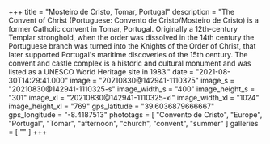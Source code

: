 +++
title = "Mosteiro de Cristo, Tomar, Portugal"
description = "The Convent of Christ (Portuguese: Convento de Cristo/Mosteiro de Cristo) is a former Catholic convent in Tomar, Portugal. Originally a 12th-century Templar stronghold, when the order was dissolved in the 14th century the Portuguese branch was turned into the Knights of the Order of Christ, that later supported Portugal's maritime discoveries of the 15th century. The convent and castle complex is a historic and cultural monument and was listed as a UNESCO World Heritage site in 1983."
date = "2021-08-30T14:29:41.000"
image = "20210830@142941-1110325"
image_s = "20210830@142941-1110325-s"
image_width_s = "400"
image_height_s = "301"
image_xl = "20210830@142941-1110325-xl"
image_width_xl = "1024"
image_height_xl = "769"
gps_latitude = "39.6036879666667"
gps_longitude = "-8.4187513"
phototags = [ "Convento de Cristo", "Europe", "Portugal", "Tomar", "afternoon", "church", "convent", "summer" ]
galleries = [ "" ]
+++
